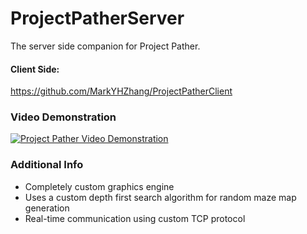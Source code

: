 # ProjectPatherServer
The server side companion for Project Pather.

#### Client Side:
https://github.com/MarkYHZhang/ProjectPatherClient

### Video Demonstration
[![Project Pather Video Demonstration](https://img.youtube.com/vi/mLWCEoHNXlc/0.jpg)](https://www.youtube.com/embed/mLWCEoHNXlc)

### Additional Info
- Completely custom graphics engine
- Uses a custom depth first search algorithm for random maze map generation
- Real-time communication using custom TCP protocol
